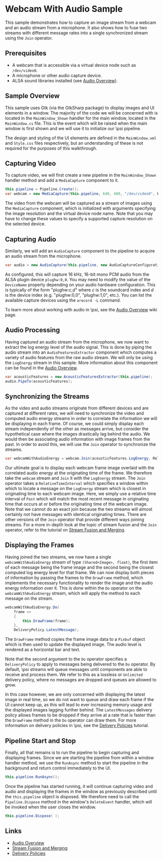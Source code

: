 # Webcam With Audio Sample

This sample demonstrates how to capture an image stream from a webcam and an audio stream from a microphone. It also shows how to fuse two streams with different message rates into a single synchronized stream using the `Join` operator.

## Prerequisites

* A webcam that is accessible via a virtual device node such as `/dev/video0`.
* A microphone or other audio capture device.
* ALSA sound libraries installed (see [Audio Overview](https://github.com/microsoft/psi/wiki/Audio-Overview#troubleshooting-audio-on-linux)).

## Sample Overview

This sample uses Gtk (via the GtkSharp package) to display images and UI elements in a window. The majority of the code we will be concerned with is located in the `MainWindow_Shown` handler for the main window, located in the `MainWindow.cs` file. This is the event which will be raised when the main window is first shown and we will use it to initialize our \psi pipeline.

The design and styling of the UI elements are defined in the `MainWindow.xml` and `Style.css` files respectively, but an understanding of these is not required for the purposes of this walkthrough.

## Capturing Video

To capture video, we will first create a new pipeline in the `MainWindow_Shown` handler method and add a `MediaCapture` component to it.

```csharp
this.pipeline = Pipeline.Create();
var webcam = new MediaCapture(this.pipeline, 640, 480, "/dev/video0", PixelFormatId.YUYV);
```

The video from the webcam will be captured as a stream of images using the `MediaCapture` component, which is initialized with arguments specifying the image resolution and the virtual device node name. Note that you may have to change these values to specify a supported capture resolution on the selected device.

## Capturing Audio

Similarly, we will add an `AudioCapture` component to the pipeline to acquire an audio stream from the microphone.

```csharp
var audio = new AudioCapture(this.pipeline, new AudioCaptureConfiguration { DeviceName = "plughw:0,0", Format = WaveFormat.Create16kHz1Channel16BitPcm() });
```

As configured, this will capture 16 kHz, 16-bit mono PCM audio from the ALSA plugin device `plughw:0,0`. You may need to modify the value of the `DeviceName` property depending on your audio hardware configuration. This is typically of the form "plughw:_c_,_d_" where _c_ is the soundcard index and _d_ is the device index (e.g. "plughw:0,0", "plughw:1,0", etc.). You can list the available capture devices using the `arecord -L` command.

To learn more about working with audio in \psi, see the [Audio Overview](https://github.com/microsoft/psi/wiki/Audio-Overview) wiki page.

## Audio Processing

Having captured an audio stream from the microphone, we now want to extract the log energy level of the audio signal. This is done by piping the audio stream into an `AudioFeaturesExtractor` component which computes a variety of audio features from the raw audio stream. We will only be using the `LogEnergy` stream in this sample. More information about this component can be found in the [Audio Overview](https://github.com/microsoft/psi/wiki/Audio-Overview#acoustic-feature-operators).

```csharp
var acousticFeatures = new AcousticFeaturesExtractor(this.pipeline);
audio.PipeTo(acousticFeatures);
```

## Synchronizing the Streams

As the video and audio streams originate from different devices and are captured at different rates, we will need to synchronize the video and computed audio energy streams in order to correlate the information we will be displaying in each frame. Of course, we could simply display each stream independently of the other as messages arrive, but consider the hypothetical case where the images drastically lag behind the audio. We would then be associating audio information with image frames from the past. In order to avoid this, we will use the `Join` operator to synchronize the streams.

```csharp
var webcamWithAudioEnergy = webcam.Join(acousticFeatures.LogEnergy, RelativeTimeInterval.Past());
```

Our ultimate goal is to display each webcam frame image overlaid with the correlated audio energy at the originating time of the frame. We therefore take the `webcam` stream and `Join` it with the `LogEnergy` stream. The `Join` operator takes a `RelativeTimeInterval` which specifies a window within which to locate a message on the `LogEnergy` stream which is closest in originating time to each webcam image. Here, we simply use a relative time interval of `Past` which will match the most recent message in originating time that occurs at or before the originating time of the webcam image. Note that we cannot do an exact join because the two streams will almost certainly not have messages with identical originating times. There are other versions of the `Join` operator that provide different ways joining streams. For a more in-depth look at the topic of stream fusion and the `Join` operator, refer to the tutorial on [Stream Fusion and Merging](https://github.com/microsoft/psi/wiki/Stream-Fusion-and-Merging).

## Displaying the Frames

Having joined the two streams, we now have a single `webcamWithAudioEnergy` stream of type `(Shared<Image>, float)`, the first item of each message being the frame image and the second being the closest computed log energy level for that frame. We can now display both pieces of information by passing the frames to the `DrawFrame` method, which implements the necessary functionality to render the image and the audio energy information over it. This is done within the `Do` operator on the `webcamWithAudioEnergy` stream, which will apply the method to each message on the stream.

```csharp
webcamWithAudioEnergy.Do(
    frame =>
    {
        this.DrawFrame(frame);
    },
    DeliveryPolicy.LatestMessage);
```

The `DrawFrame` method copies the frame image data to a `Pixbuf` object which is then used to update the displayed image. The audio level is rendered as a horizontal bar and text.

Note that the second argument to the `Do` operator specifies a `DeliveryPolicy` to apply to messages being delivered to the `Do` operator. By default, \psi streams will queue messages until components are able to receive and process them. We refer to this as a lossless or `Unlimited` delivery policy, where no messages are dropped and queues are allowed to grow.

In this case however, we are only concerned with displaying the latest image in real time, so we do not want to queue and draw each frame if the UI cannot keep up, as this will lead to ever increasing memory usage and the displayed images lagging further behind. The `LatestMessages` delivery policy allows frames to be dropped if they arrive at a rate that is faster than the `DrawFrame` method in the `Do` operator can draw them. For more information on delivery policies in \psi, see the [Delivery Policies](https://github.com/microsoft/psi/wiki/Delivery-Policies) tutorial.

## Pipeline Start and Stop

Finally, all that remains is to run the pipeline to begin capturing and displaying frames. Since we are starting the pipeline from within a window handler method, we use the `RunAsync` method to start the pipeline in the background and return control immediately to the UI.

```csharp
this.pipeline.RunAsync();
```

Once the pipeline has started running, it will continue capturing video and audio and displaying the frames in the window as previously described until the `this.pipeline` object is disposed. We therefore need to call the `Pipeline.Dispose` method in the window's `DeleteEvent` handler, which will be invoked when the user closes the window.

```csharp
this.pipeline.Dispose( );
```

## Links
* [Audio Overview](https://github.com/microsoft/psi/wiki/Audio-Overview)
* [Stream Fusion and Merging](https://github.com/microsoft/psi/wiki/Stream-Fusion-and-Merging)
* [Delivery Policies](https://github.com/microsoft/psi/wiki/Delivery-Policies)